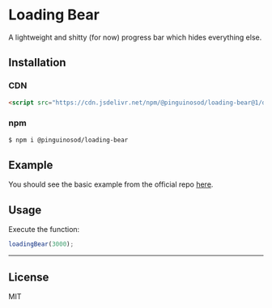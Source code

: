 # Loading Bear

A lightweight and shitty (for now) progress bar which hides everything else.

## Installation

### CDN
```html
<script src="https://cdn.jsdelivr.net/npm/@pinguinosod/loading-bear@1/dist/loading-bear.min.js"></script>
```

### npm
```bash
$ npm i @pinguinosod/loading-bear
```

## Example

You should see the basic example from the official repo [here](https://github.com/pinguinosod/loading-bear/blob/master/examples/basic.html).

## Usage

Execute the function:
```javascript
loadingBear(3000);
```

---

## License

MIT
